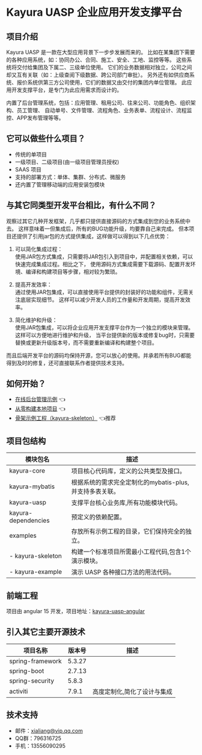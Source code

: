# Kayura UASP 企业应用开发支撑平台

## 项目介绍

Kayura UASP 是一款在大型应用背景下一步步发展而来的。
比如在某集团下需要的各种应用系统，如：协同办公、合同、施工、安全、工地、监控等等。
这些系统将交付给集团及下属二、三级单位使用。
它们的业务数据相对独立，公司之间却又互有关联（如：上级查阅下级数据、跨公司部门审批）。
另外还有如供应商系统、报价系统供第三方公司使用，它们的数据又由交付的集团内单位管理。
此应用开发支撑平台，是专门为此应用需求而设计的。

内置了后台管理系统，包括：应用管理、租用公司、往来公司、功能角色、组织架构、员工管理、
自动单号、文件管理、流程角色、业务表单、流程设计、流程监控、APP发布管理等等。

## 它可以做些什么项目？

- 传统的单项目
- 一级项目、二级项目(由一级项目管理员授权)
- SAAS 项目
- 支持的部署方式：单体、集群、分布式、微服务
- 还内置了管理移动端的应用安装包模块

## 与其它同类型开发平台相比，有什么不同？

观察过其它几种开发框架，几乎都只提供直接源码的方式集成到您的业务系统中去。
这样意味着一但集成后，所有的BUG功能升级，均要靠自己来完成。
但本项目还提供了引用jar包的方式提供集成，这样做可以得到以下几点优势：

1. 可以简化集成过程：  
   使用JAR包方式集成，只需要将JAR包引入到项目中，并配置相关依赖，可以快速完成集成过程。相比之下，
   使用源码方式集成需要下载源码、配置开发环境、编译和构建项目等步骤，相对较为繁琐。

2. 提高开发效率：  
   通过使用JAR包集成，可以直接使用平台提供的封装好的功能和组件，无需关注底层实现细节。
   这样可以减少开发人员的工作量和开发周期，提高开发效率。

3. 简化维护和升级：  
   使用JAR包集成，可以将企业应用开发支撑平台作为一个独立的模块来管理。这样可以方便地进行维护和升级，
   当平台提供新的版本或修复bug时，只需要替换或更新升级版本号，而不需要重新编译和构建整个项目。

而且后端开发平台的源码均保持开源，您可以放心的使用。并承若所有BUG都能得到及时的修复，还可直接联系作者提供技术支持。

## 如何开始？

- [在线后台管理示例](https://uasp.kayura.org) :point_left:
- [从零构建本地项目](help-doc/new-project.md) :point_left:
- [骨架示例工程（kayura-skeleton）](examples/kayura-skeleton) :point_left:推荐

## 项目包结构

| 模块包名                | 描述                                 |
|---------------------|------------------------------------|
| kayura-core         | 项目核心代码库，定义的公共类型及接口。                |
| kayura-mybatis      | 根据系统的需求完全定制化的mybatis-plus,并支持多表关联。 |
| kayura-uasp         | 支撑平台核心业务库,所有功能模块代码。                |
| kayura-dependencies | 预定义的依赖配置。                          |
| examples            | 存放所有示例工程的目录，它们保持完全的独立。             |
| - kayura-skeleton   | 构建一个标准项目所需最小工程代码,包含1个演示模块。         |
| - kayura-example    | 演示 UASP 各种接口方法的用法代码。               |

## 前端工程

项目由 angular 15 开发，项目地址：[kayura-uasp-angular](../kayura-uasp-angular)

## 引入其它主要开源技术

| 项目名称             | 版本号    | 描述             |
|------------------|--------|----------------|
| spring-framework | 5.3.27 |                |
| spring-boot      | 2.7.13 |                |
| spring-security  | 5.8.3  |                |
| activiti         | 7.9.1  | 高度定制化,简化了设计与集成 |

## 技术支持

- 邮件：xialiang@vip.qq.com
- QQ群：796316725
- 手机：13556090295
